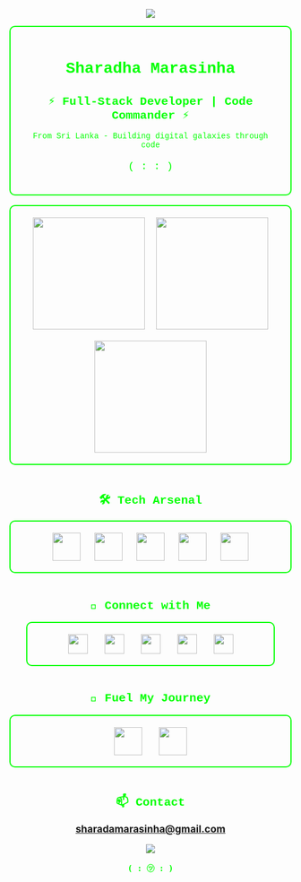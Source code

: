 <!-- BADGES -->
<p align="center">
<!--   <a href="https://user-badge.committers.top/sri_lanka/sharada-marasinha">
    <img src="https://user-badge.committers.top/sri_lanka/sharada-marasinha.svg" />
  </a> -->
  <a href="https://www.linkedin.com/in/sharada-marasinha/">
    <img src="https://img.shields.io/badge/LinkedIn-Profile-00ff00?logo=linkedin&style=flat" />
  </a>
</p>

<!-- HEADER -->
<div align="center" style="color:#00ff00; font-family:'Courier New', monospace; border: 2px solid #00ff00; padding: 20px; border-radius: 10px; max-width: 700px; margin: auto;">
  <h1>Sharadha Marasinha</h1>
  <h2>⚡ Full-Stack Developer | Code Commander ⚡</h2>
  <p>From Sri Lanka - Building digital galaxies through code</p>
  <p style="font-size: 1.2rem;">( : : )</p>
</div>

<br/>

<!-- GITHUB STATS -->
<div style="display: flex; justify-content: center; flex-wrap: wrap; gap: 20px; border: 2px solid #00ff00; padding: 20px; border-radius: 10px; max-width: 900px; margin: auto;">
  <img src="https://github-readme-streak-stats.herokuapp.com/?user=sharada-marasinha&theme=algolia&hide_border=true" height="200" />
  <img src="https://github-readme-stats.vercel.app/api?username=sharada-marasinha&show_icons=true&count_private=true&theme=algolia&hide_border=true" height="200" />
  <img src="https://github-readme-stats.vercel.app/api/top-langs?username=sharada-marasinha&langs_count=10&layout=compact&theme=algolia&hide_border=true" height="200" />
</div>

<br/>

<!-- TECH STACK -->
<h2 align="center" style="color:#00ff00; font-family: 'Courier New', monospace;">🛠 Tech Arsenal</h2>
<div align="center" style="display: flex; justify-content: center; flex-wrap: wrap; gap: 25px; border: 2px solid #00ff00; border-radius: 10px; padding: 20px; max-width: 700px; margin: auto;">
  <img src="https://cdn.jsdelivr.net/gh/devicons/devicon/icons/java/java-original.svg" height="50"/>
  <img src="https://cdn.jsdelivr.net/gh/devicons/devicon/icons/spring/spring-original.svg" height="50"/>
  <img src="https://cdn.jsdelivr.net/gh/devicons/devicon/icons/angularjs/angularjs-original.svg" height="50"/>
  <img src="https://cdn.jsdelivr.net/gh/devicons/devicon/icons/mysql/mysql-original.svg" height="50"/>
  <img src="https://cdn.jsdelivr.net/gh/devicons/devicon/icons/javascript/javascript-original.svg" height="50"/>
</div>

<br/>

<!-- SOCIAL LINKS -->
<h2 align="center" style="color:#00ff00; font-family:'Courier New', monospace;">🌌 Connect with Me</h2>
<div align="center" style="display: flex; justify-content: center; gap: 30px; border: 2px solid #00ff00; padding: 20px; border-radius: 10px; max-width: 400px; margin: auto;">
  <a href="https://twitter.com/sharadamarasin2"><img src="https://img.icons8.com/fluency/48/twitter.png" width="35"/></a>
  <a href="https://linkedin.com/in/sharada-marasinha"><img src="https://img.icons8.com/color/48/linkedin.png" width="35"/></a>
  <a href="https://stackoverflow.com/users/15007148"><img src="https://img.icons8.com/color/48/stackoverflow.png" width="35"/></a>
  <a href="https://fb.com/sharada.marasinha"><img src="https://img.icons8.com/fluency/48/facebook.png" width="35"/></a>
  <a href="https://instagram.com/sharadamarasinha"><img src="https://img.icons8.com/fluency/48/instagram-new.png" width="35"/></a>
</div>

<br/>

<!-- SUPPORT -->
<h2 align="center" style="color:#00ff00; font-family: 'Courier New', monospace;">💚 Fuel My Journey</h2>
<div align="center" style="display: flex; justify-content: center; gap: 30px; border: 2px solid #00ff00; padding: 20px; border-radius: 10px; max-width: 500px; margin: auto;">
  <a href="https://www.buymeacoffee.com/sharadamarG">
    <img src="https://cdn.buymeacoffee.com/buttons/v2/default-yellow.png" height="50" />
  </a>
  <a href="https://ko-fi.com/sharadamarasinha">
    <img src="https://cdn.ko-fi.com/cdn/kofi3.png?v=3" height="50" />
  </a>
</div>

<br/>

<!-- CONTACT -->
<h2 align="center" style="color:#00ff00; font-family: 'Courier New', monospace;">📫 Contact</h2>
<p align="center" style="color:#00ff00; font-size: 1.1rem;"><strong><a href="mailto:sharadamarasinha@gmail.com">sharadamarasinha@gmail.com</a></strong></p>

<!-- FOOTER -->
<p align="center" style="color: #00ff00; font-family: monospace;">
  <img src="https://komarev.com/ghpvc/?username=sharada-marasinha" />
  <br/><br/>
  <strong>( : ㋡ : )</strong>
</p>
